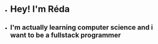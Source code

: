 - # Hey! I'm Réda
- ##  I'm actually learning computer science and i want to be a fullstack programmer

<!---

![from assets] 
(https://github.com/Reda21-eng/Reda21-eng/blob/main/github-header-image.png?raw=true)
Reda21-eng/Reda21-eng is a ✨ special ✨ repository because its `README.md` (this file) appears on your GitHub profile.
You can click the Preview link to take a look at your changes.
--->
